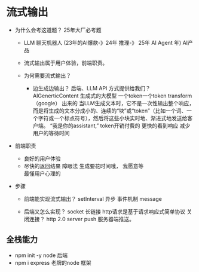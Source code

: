  # 流式输出

 - 为什么会考这道题？
   25年大厂必考题
   - LLM 聊天机器人 (23年的AI爆款-》24年 推理-》 25年 AI Agent 年) AI产品
   -  流式输出属于用户体验，前端职责。

   - 为何需要流式输出？
     - 边生成边输出？
       后端、LLM API 方式提供给我们？
       AIGenerticContent 生成式的大模型 一个token一个token transform（google） 出来的
       当LLM生成文本时，它不是一次性输出整个响应，而是将生成的文本分成小的、连续的“块”或“token”（比如一个词、一个字符或一个标点符号），然后将这些小块实时地、渐进式地发送给客户端。
       “我是你的assistant,”   token开销付费的
       更快的看到响应
       减少用户的等待时间

 - 前端职责
   - 良好的用户体验
   - 尽快的返回结果
   障眼法  生成要花时间哦， 我愿意等  
   最懂用户心理的 

 - 步骤 
   - 前端能实现流式输出？
     setInterval  异步  事件机制  message   

   - 后端又怎么实现？ 
     socket 长链接
     http请求是基于请求响应式简单协议 关闭连接？
     http 2.0 server push 服务器端推送。

## 全栈能力
- npm init -y   node 后端
- npm i express 老牌的node 框架 